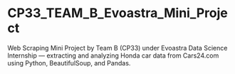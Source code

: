# CP33_TEAM_B_Evoastra_Mini_Project
Web Scraping Mini Project by Team B (CP33) under Evoastra Data Science Internship — extracting and analyzing Honda car data from Cars24.com using Python, BeautifulSoup, and Pandas.
